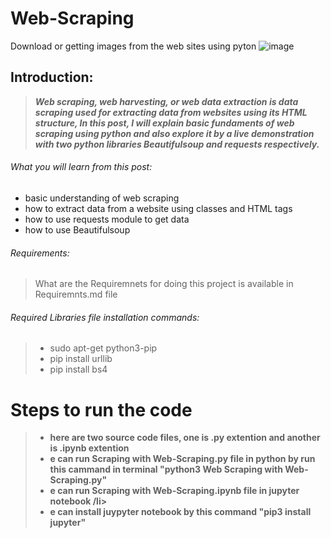 # Web-Scraping
Download or getting images from the web sites using pyton
![image](https://user-images.githubusercontent.com/54106362/118642856-76096900-b7f9-11eb-8a68-cb4b579895ad.png)


## Introduction:

>***Web scraping, web harvesting, or web data extraction is data scraping used for extracting data from websites using its HTML structure, In this post, I will explain basic fundaments of web scraping using python and also explore it by a live demonstration with two python libraries Beautifulsoup and requests respectively.***

###### What you will learn from this post:

- basic understanding of web scraping
- how to extract data from a website using classes and HTML tags
- how to use requests module to get data
- how to use Beautifulsoup

###### Requirements:
> What are the Requiremnets for doing this project is available in  Requiremnts.md file

###### Required Libraries file installation commands:
> - sudo apt-get python3-pip
> - pip install urllib
> - pip install bs4
# Steps to run the code
> - **here are two source code files, one is .py extention and another is .ipynb extention**
> - **e can run Scraping with Web-Scraping.py file in python by run this cammand in terminal "python3 Web Scraping with Web-Scraping.py"**
> - **e can run Scraping with Web-Scraping.ipynb file in jupyter notebook /li>**
> - **e can install juypyter notebook by this command "pip3 install jupyter"**
